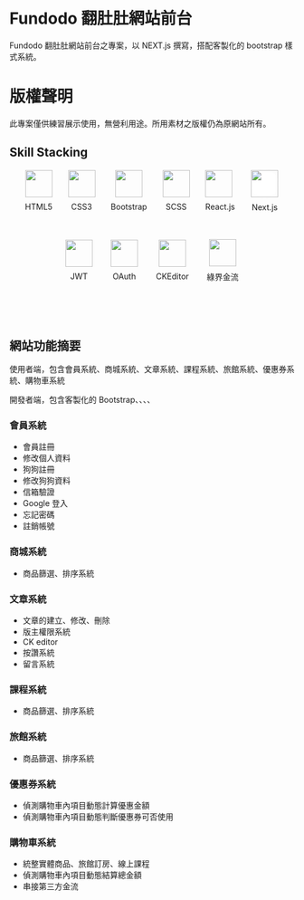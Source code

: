 # Fundodo 翻肚肚網站前台

Fundodo 翻肚肚網站前台之專案，以 NEXT.js 撰寫，搭配客製化的 bootstrap 樣式系統。

<i class="fas fa-cog"></i>

# 版權聲明

此專案僅供練習展示使用，無營利用途。所用素材之版權仍為原網站所有。

## Skill Stacking

<div style="display: flex; justify-content: space-evenly; margin-bottom: 3rem;">
  <div style="display: flex; justify-content: center; flex-direction: column;">
  <img width="48" height="48" src="https://cdn.worldvectorlogo.com/logos/html-1.svg">
  <span align="center" style="margin-top: .5rem">HTML5</span>
  </div>

  <div style="display: flex; justify-content: center; flex-direction: column;">
    <img width="48" height="48" src="https://worldvectorlogo.com/logos/css-3.svg">
    <span align="center" style="margin-top: .5rem">CSS3</span>
  </div>

  <div style="display: flex; justify-content: center; flex-direction: column; align-items:center;">
    <img width="48" height="48" src="https://cdn.worldvectorlogo.com/logos/bootstrap-5-1.svg">
    <span style="margin-top: .5rem">Bootstrap</span>
  </div>

  <div style="display: flex; justify-content: center; flex-direction: column;">
    <img width="48" height="48" src="https://worldvectorlogo.com/logos/sass-1.svg">
    <span align="center" style="margin-top: .5rem">SCSS</span>
  </div>

  <div style="display: flex; justify-content: center; flex-direction: column;">
    <img width="48" height="48" src="https://cdn.worldvectorlogo.com/logos/react-2.svg">
    <span align="center" style="margin-top: .5rem">React.js</span>
  </div>

  <div style="display: flex; justify-content: center; flex-direction: column;">
    <div style="width: 50px; height: 50px; border-radius: 50%; display: grid; place-items: center; background-color: #FFF">
      <img width="48" height="48" src="https://cdn.worldvectorlogo.com/logos/next-js.svg">
    </div>
    <span align="center" style="margin-top: .5rem">Next.js</span>
  </div>
</div>

<div style="display: flex; justify-content: center; gap: 2rem; margin-bottom: 3rem;">
  <div style="display: flex; justify-content: center; flex-direction: column; margin-bottom: 3rem;">
  <img width="48" height="48" src="https://cdn.worldvectorlogo.com/logos/jwt-3.svg">
  <span align="center" style="margin-top: .5rem">JWT</span>
  </div>

  <div style="display: flex; justify-content: center; flex-direction: column; margin-bottom: 3rem;">
  <img width="48" height="48" src="https://cdn.worldvectorlogo.com/logos/google-g-2015.svg">
  <span align="center" style="margin-top: .5rem">OAuth</span>
  </div>

  <div style="display: flex; justify-content: center; flex-direction: column; margin-bottom: 3rem; align-items:center;">
  <img width="48" height="48" src="https://cdn.worldvectorlogo.com/logos/ckeditor-2.svg">
  <span align="center" style="margin-top: .5rem">CKEditor</span>
  </div>

  <div style="display: flex; justify-content: center; flex-direction: column; margin-bottom: 3rem; align-items:center;">
  <img width="48" height="48" src="https://encrypted-tbn0.gstatic.com/images?q=tbn:ANd9GcRrv5Ohho5y-QLW57vn-x_6FERRWz2lo7b6bg&s">
  <span align="center" style="margin-top: .5rem">綠界金流</span>
  </div>
</div>

## 網站功能摘要

使用者端，包含會員系統、商城系統、文章系統、課程系統、旅館系統、優惠券系統、購物車系統

開發者端，包含客製化的 Bootstrap、、、、

### 會員系統

- 會員註冊
- 修改個人資料
- 狗狗註冊
- 修改狗狗資料
- 信箱驗證
- Google 登入
- 忘記密碼
- 註銷帳號

### 商城系統

- 商品篩選、排序系統

### 文章系統

- 文章的建立、修改、刪除
- 版主權限系統
- CK editor
- 按讚系統
- 留言系統

### 課程系統

- 商品篩選、排序系統

### 旅館系統

- 商品篩選、排序系統

### 優惠券系統

- 偵測購物車內項目動態計算優惠金額
- 偵測購物車內項目動態判斷優惠券可否使用

### 購物車系統

- 統整實體商品、旅館訂房、線上課程
- 偵測購物車內項目動態結算總金額
- 串接第三方金流
